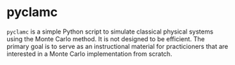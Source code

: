 # pyclamc

`pyclamc` is a simple Python script to simulate classical physical systems using the Monte Carlo method. It is not designed to be efficient. The primary goal is to serve as an instructional material for practicioners that are interested in a Monte Carlo implementation from scratch.
